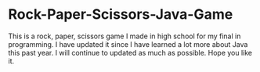 # Rock-Paper-Scissors-Java-Game
This is a rock, paper, scissors game I made in high school for my final in programming. I have updated it since I have learned a lot more about Java this past year. I will continue to updated as much as possible. Hope you like it.
